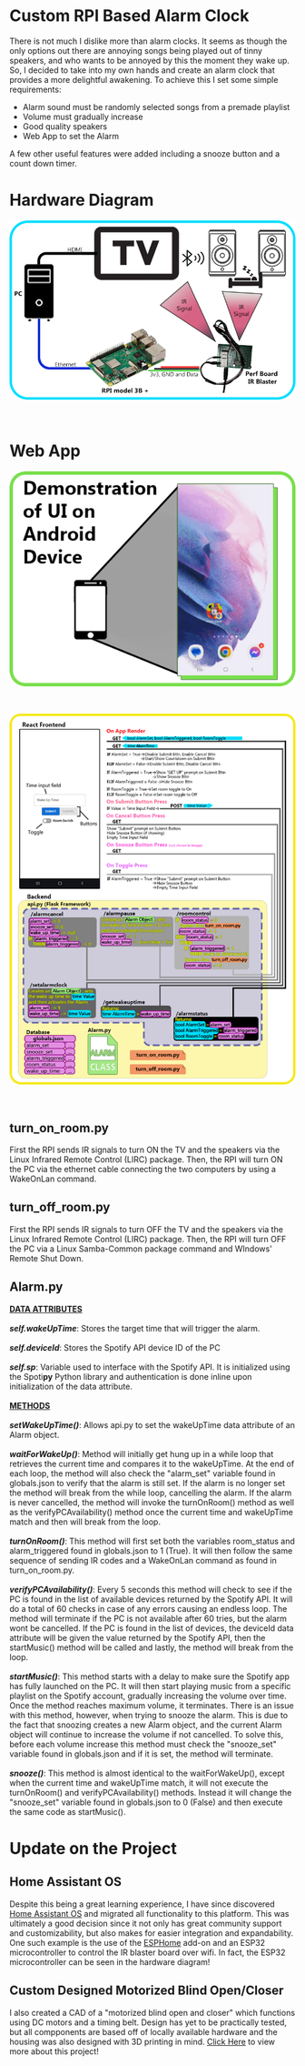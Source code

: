 # Custom RPI Based Alarm Clock
There is not much I dislike more than alarm clocks. It seems as though the only options out there are annoying songs being played out of tinny speakers, and who wants to be annoyed by this the moment they wake up. So, I decided to take into my own hands and create an alarm clock that provides a more delightful awakening. To achieve this I set some simple requirements: <br />
- Alarm sound must be randomly selected songs from a premade playlist
- Volume must gradually increase
- Good quality speakers
- Web App to set the Alarm


A few other useful features were added including a snooze button and a count down timer.
# Hardware Diagram
<p align="center">
  <img src="https://github.com/NoahMit/AlarmClock-PublicRepo/blob/main/hardware%20diagram.png?raw=true" alt="Sublime's custom image"/>
</p>
<br />

# Web App
<p align="center">
  <img src="https://github.com/NoahMit/AlarmClock-PublicRepo/blob/main/frontend%20demo.gif?raw=true" alt="Sublime's custom image"/>
</p>
<br />
<p align="center">
  <img src="https://github.com/NoahMit/AlarmClock-PublicRepo/blob/main/functionality%20diagram.png?raw=true" alt="Sublime's custom image"/>
</p>
<br />

## turn_on_room.py
First the RPI sends IR signals to turn ON the TV and the speakers via the Linux Infrared Remote Control (LIRC) package. Then, the RPI will turn ON the PC via the ethernet cable connecting the two computers by using a WakeOnLan command.

## turn_off_room.py
First the RPI sends IR signals to turn OFF the TV and the speakers via the Linux Infrared Remote Control (LIRC) package. Then, the RPI will turn OFF the PC via a Linux Samba-Common package command and WIndows' Remote Shut Down.

## Alarm.py
<ins>**DATA ATTRIBUTES**</ins>
<br />
<br />
***self.wakeUpTime***: Stores the target time that will trigger the alarm.
<br />
<br />
***self.deviceId***: Stores the Spotify API device ID of the PC  
<br />
***self.sp***: Variable used to interface with the Spotify API. It is initialized using the Spoti**py** Python library and authentication is done inline upon initialization of the data attribute.
<br />
<br />
<ins>**METHODS**</ins>
<br />
<br />
***setWakeUpTime()***: Allows api.py to set the wakeUpTime data attribute of an Alarm object.
<br />
<br />
***waitForWakeUp()***: Method will initially get hung up in a while loop that retrieves the current time and compares it to the wakeUpTime. At the end of each loop, the method will also check the "alarm_set" variable found in globals.json to verify that the alarm is still set. If the alarm is no longer set the method will break from the while loop, cancelling the alarm. If the alarm is never cancelled, the method will invoke the turnOnRoom() method as well as the verifyPCAvailability() method once the current time and wakeUpTime match and then will break from the loop.
<br />
<br />
***turnOnRoom()***: This method will first set both the variables room_status and alarm_triggered found in globals.json to 1 (True). It will then follow the same sequence of sending IR codes and a WakeOnLan command as found in turn_on_room.py. 
<br />
<br />
***verifyPCAvailability()***: Every 5 seconds this method will check to see if the PC is found in the list of available devices returned by the Spotify API. It will do a total of 60 checks in case of any errors causing an endless loop. The method will terminate if the PC is not available after 60 tries, but the alarm wont be cancelled. If the PC is found in the list of devices, the deviceId data attribute will be given the value returned by the Spotify API, then the startMusic() method will be called and lastly, the method will break from the loop. 
<br />
<br />
***startMusic()***: This method starts with a delay to make sure the Spotify app has fully launched on the PC. It will then start playing music from a specific playlist on the Spotify account, gradually increasing the volume over time. Once the method reaches maximum volume, it terminates. There is an issue with this method, however, when trying to snooze the alarm. This is due to the fact that snoozing creates a new Alarm object, and the current Alarm object will continue to increase the volume if not cancelled. To solve this, before each volume increase this method must check the "snooze_set" variable found in globals.json and if it is set, the method will terminate.
<br />
<br />
***snooze()***: This method is almost identical to the waitForWakeUp(), except when the current time and wakeUpTime match, it will not execute the turnOnRoom() and verifyPCAvailability() methods. Instead it will change the "snooze_set" variable found in globals.json to 0 (False) and then execute the same code as startMusic().

# Update on the Project
## Home Assistant OS
Despite this being a great learning experience, I have since discovered [Home Assistant OS](https://www.home-assistant.io/) and migrated all functionality to this platform. This was ultimately a good decision since it not only has great community support and customizability, but also makes for easier integration and expandability. One such example is the use of the [ESPHome](https://esphome.io/index.html) add-on and an ESP32 microcontroller to control the IR blaster board over wifi. In fact, the ESP32 microcontroller can be seen in the hardware diagram!
## Custom Designed Motorized Blind Open/Closer
I also created a CAD of a "motorized blind open and closer" which functions using DC motors and a timing belt. Design has yet to be practically tested, but all compponents are based off of locally available hardware and the housing was also designed with 3D printing in mind. [Click Here](https://docs.google.com/document/d/1IwYJwbTCMg_Ve3J27OVDtcUxCwYUtcjWsHEzNl1jxyE/edit?usp=sharing) to view more about this project!
